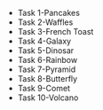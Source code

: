 <ul>
    <li>Task 1-Pancakes</li>
    <li>Task 2-Waffles</li>
    <li>Task 3-French Toast</li>
    <li>Task 4-Galaxy</li>
    <li>Task 5-Dinosar</li>
    <li>Task 6-Rainbow</li>
    <li>Task 7-Pyramid</li>
    <li>Task 8-Butterfly</li>
    <li>Task 9-Comet</li>
    <li>Task 10-Volcano</li>
</ul>
